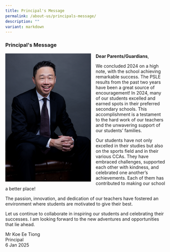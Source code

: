 ```yaml
---
title: Principal's Message
permalink: /about-us/principals-message/
description: ""
variant: markdown
---
```

### Principal's Message
 <img src="/images/SY5_3357___Halfbody.jpg" style="width:270px;margin-right:15px;" align="left">  

**Dear Parents/Guardians**,

We concluded 2024 on a high note, with the school achieving remarkable success. The PSLE results from the past two years have been a great source of encouragement! In 2024, many of our students excelled and earned spots in their preferred secondary schools. This accomplishment is a testament to the hard work of our teachers and the unwavering support of our students’ families.

Our students have not only excelled in their studies but also on the sports field and in their various CCAs. They have embraced challenges, supported each other with kindness, and celebrated one another’s achievements. Each of them has contributed to making our school a better place!

The passion, innovation, and dedication of our teachers have fostered an environment where students are motivated to give their best.

Let us continue to collaborate in inspiring our students and celebrating their successes. I am looking forward to the new adventures and opportunities that lie ahead.

Mr Koe Ee Tiong<br>
Principal<br>
6 Jan 2025